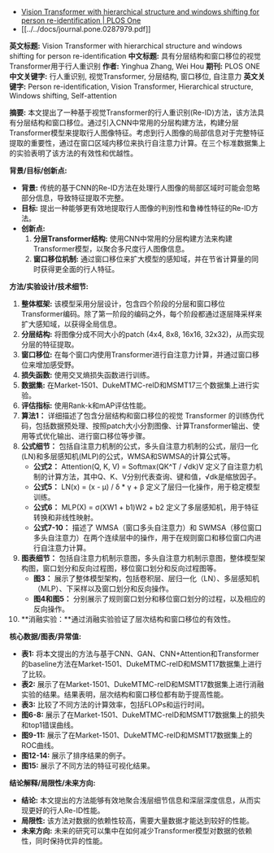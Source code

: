 - [Vision Transformer with hierarchical structure and windows shifting for person re-identification | PLOS One](https://journals.plos.org/plosone/article?id=10.1371/journal.pone.0287979)
- [[../../docs/journal.pone.0287979.pdf]]


**英文标题:** Vision Transformer with hierarchical structure and windows shifting for person re-identification
**中文标题:** 具有分层结构和窗口移位的视觉Transformer用于行人重识别
**作者:** Yinghua Zhang, Wei Hou
**期刊:** PLOS ONE
**中文关键字:** 行人重识别, 视觉Transformer, 分层结构, 窗口移位, 自注意力
**英文关键字:** Person re-identification, Vision Transformer, Hierarchical structure, Windows shifting, Self-attention

**摘要:**
本文提出了一种基于视觉Transformer的行人重识别(Re-ID)方法，该方法具有分层结构和窗口移位。通过引入CNN中常用的分层构建方法，构建分层Transformer模型来提取行人图像特征。考虑到行人图像的局部信息对于完整特征提取的重要性，通过在窗口区域内移位来执行自注意力计算。在三个标准数据集上的实验表明了该方法的有效性和优越性。

**背景/目标/创新点:**
*   **背景:** 传统的基于CNN的Re-ID方法在处理行人图像的局部区域时可能会忽略部分信息，导致特征提取不完整。
*   **目标:** 提出一种能够更有效地提取行人图像的判别性和鲁棒性特征的Re-ID方法。
*   **创新点:**
    1.  **分层Transformer结构:**  使用CNN中常用的分层构建方法来构建Transformer模型，以聚合多尺度行人图像信息。
    2.  **窗口移位机制:**  通过窗口移位来扩大模型的感知域，并在节省计算量的同时获得更全面的行人特征。

**方法/实验设计/技术细节:**
1.  **整体框架:** 该模型采用分层设计，包含四个阶段的分层和窗口移位Transformer编码。除了第一阶段的编码之外，每个阶段都通过逐层降采样来扩大感知域，以获得全局信息。
2.  **分层结构:**  将图像分成不同大小的patch (4x4, 8x8, 16x16, 32x32)，从而实现分层的特征提取。
3.  **窗口移位:** 在每个窗口内使用Transformer进行自注意力计算，并通过窗口移位来增加感受野。
4.  **损失函数:** 使用交叉熵损失函数进行训练。
5.  **数据集:**  在Market-1501、DukeMTMC-reID和MSMT17三个数据集上进行实验。
6.  **评估指标:** 使用Rank-k和mAP评估性能。
7.   **算法1：** 详细描述了包含分层结构和窗口移位的视觉 Transformer 的训练伪代码，包括数据预处理、按照patch大小分割图像、计算Transformer输出、使用等式优化输出、进行窗口移位等步骤。
8.  **公式细节：** 包括自注意力机制的公式，多头自注意力机制的公式，层归一化(LN)和多层感知机(MLP)的公式，WMSA和SWMSA的计算公式等。
    *   **公式2：** Attention(Q, K, V) = Softmax(QK^T / √dk)V  定义了自注意力机制的计算方法，其中Q、K、V分别代表查询、键和值，√dk是缩放因子。
    *   **公式5：** LN(x) = (x - μ) / δ * γ + β 定义了层归一化操作，用于稳定模型训练。
    *   **公式6：** MLP(X) = σ(XW1 + b1)W2 + b2 定义了多层感知机，用于特征转换和非线性映射。
    *   **公式7-10：** 描述了 WMSA（窗口多头自注意力）和 SWMSA（移位窗口多头自注意力）在两个连续层中的操作，用于在规则窗口和移位窗口内进行自注意力计算。
9.  **图表细节：** 包括自注意力机制示意图，多头自注意力机制示意图，整体模型架构图，窗口划分和反向过程图，移位窗口划分和反向过程图等。
    *   **图3：** 展示了整体模型架构，包括卷积层、层归一化（LN）、多层感知机（MLP）、下采样以及窗口划分和反向操作。
    *   **图4和图5：** 分别展示了规则窗口划分和移位窗口划分的过程，以及相应的反向操作。
10. **消融实验：**通过消融实验验证了层次结构和窗口移位的有效性。

**核心数据/图表/异常值:**
*   **表1:**  将本文提出的方法与基于CNN、GAN、CNN+Attention和Transformer的baseline方法在Market-1501、DukeMTMC-reID和MSMT17数据集上进行了比较。
*   **表2:**  展示了在Market-1501、DukeMTMC-reID和MSMT17数据集上进行消融实验的结果。结果表明，层次结构和窗口移位都有助于提高性能。
*   **表3:**  比较了不同方法的计算效率，包括FLOPs和运行时间。
*   **图6-8:** 展示了在Market-1501、DukeMTMC-reID和MSMT17数据集上的损失和top1错误曲线。
*   **图9-11:**  展示了在Market-1501、DukeMTMC-reID和MSMT17数据集上的ROC曲线。
*   **图12-14:** 展示了排序结果的例子。
*   **图15:**  展示了不同方法的特征可视化结果。

**结论解释/局限性/未来方向:**
*   **结论:** 本文提出的方法能够有效地聚合浅层细节信息和深层深度信息，从而实现更好的行人Re-ID性能。
*   **局限性:** 该方法对数据的依赖性较高，需要大量数据才能达到较好的性能。
*   **未来方向:** 未来的研究可以集中在如何减少Transformer模型对数据的依赖性，同时保持优异的性能。
